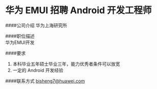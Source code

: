 华为 EMUI 招聘 Android 开发工程师
==========

####公司介绍
华为上海研究所  

####职位描述  
华为EMUI开发

####要求 
1. 本科毕业五年硕士毕业三年，能力优秀者条件可以放宽
2. 一定的 Android 开发经验
  

####联系方式
[bisheng7@huawei.com](mailto:bisheng7@huawei.com)
